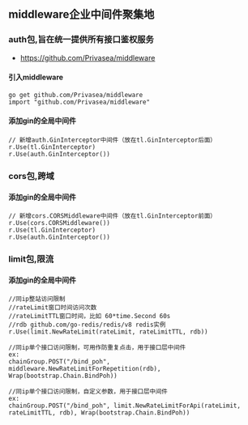 ## middleware企业中间件聚集地
### auth包,旨在统一提供所有接口鉴权服务

- https://github.com/Privasea/middleware

#### 引入middleware

```
go get github.com/Privasea/middleware
import "github.com/Privasea/middleware"
```
#### 添加gin的全局中间件

```
// 新增auth.GinInterceptor中间件（放在tl.GinInterceptor后面）
r.Use(tl.GinInterceptor)
r.Use(auth.GinInterceptor())
```
### cors包,跨域
#### 添加gin的全局中间件
```
// 新增cors.CORSMiddleware中间件（放在tl.GinInterceptor前面）
r.Use(cors.CORSMiddleware())
r.Use(tl.GinInterceptor)
r.Use(auth.GinInterceptor())
```
### limit包,限流
#### 添加gin的全局中间件
```
//同ip整站访问限制
//rateLimit窗口时间访问次数
//rateLimitTTL窗口时间，比如 60*time.Second 60s
//rdb github.com/go-redis/redis/v8 redis实例
r.Use(limit.NewRateLimit(rateLimit, rateLimitTTL, rdb))

//同ip单个接口访问限制，可用作防重复点击，用于接口层中间件
ex:
chainGroup.POST("/bind_poh", middleware.NewRateLimitForRepetition(rdb), Wrap(bootstrap.Chain.BindPoh))

//同ip单个接口访问限制，自定义参数，用于接口层中间件
ex:
chainGroup.POST("/bind_poh", limit.NewRateLimitForApi(rateLimit, rateLimitTTL, rdb), Wrap(bootstrap.Chain.BindPoh))

```